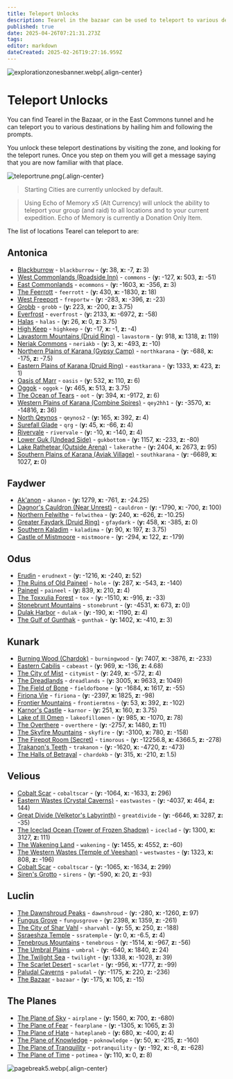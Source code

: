 ```yaml
---
title: Teleport Unlocks
description: Tearel in the bazaar can be used to teleport to various destinations for a fee. This page lists all locations unlockable.
published: true
date: 2025-04-26T07:21:31.273Z
tags: 
editor: markdown
dateCreated: 2025-02-26T19:27:16.959Z
---
```


![explorationzonesbanner.webp](/explorationzonesbanner.webp){.align-center}

# Teleport Unlocks

You can find Tearel in the Bazaar, or in the East Commons tunnel and he can teleport you to various destinations by hailing him and following the prompts. 

You unlock these teleport destinations by visiting the zone, and looking for the teleport runes. Once you step on them you will get a message saying that you are now familiar with that place. 

![teleportrune.png](/exploration-and-combat/teleportrune.png){.align-center}


> Starting Cities are currently unlocked by default.

> Using Echo of Memory x5 (Alt Currency) will unlock the ability to teleport your group (and raid) to all locations and to your current expedition. Echo of Memory is currently a Donation Only Item.

The list of locations Tearel can teleport to are:

<h2>Antonica</h2>
<ul>

<li><a href="https://eqdb.net/zone/detail/17">Blackburrow</a> - <code>blackburrow</code> - (<b>y: </b>38, <b>x: </b>-7, <b>z: </b>3) </li>

<li><a href="https://eqdb.net/zone/detail/21">West Commonlands (Roadside Inn)</a> - <code>commons</code> - (<b>y: </b>-127, <b>x: </b>503, <b>z: </b>-51) </li>

<li><a href="https://eqdb.net/zone/detail/22">East Commonlands</a> - <code>ecommons</code> - (<b>y: </b>-1603, <b>x: </b>-356, <b>z: </b>3) </li>

<li><a href="https://eqdb.net/zone/detail/47">The Feerrott</a> - <code>feerrott</code> - (<b>y: </b>430, <b>x: </b>-1830, <b>z: </b>18) </li>

<li><a href="https://eqdb.net/zone/detail/9">West Freeport</a> - <code>freportw</code> - (<b>y: </b>-283, <b>x: </b>-396, <b>z: </b>-23) </li>

<li><a href="https://eqdb.net/zone/detail/52">Grobb</a> - <code>grobb</code> - (<b>y: </b>223, <b>x: </b>-200, <b>z: </b>3.75) </li>

<li><a href="https://eqdb.net/zone/detail/30">Everfrost</a> - <code>everfrost</code> - (<b>y: </b>2133, <b>x: </b>-6972, <b>z: </b>-58) </li>

<li><a href="https://eqdb.net/zone/detail/29">Halas</a> - <code>halas</code> - (<b>y: </b>26, <b>x: </b>0, <b>z: </b>3.75) </li>

<li><a href="https://eqdb.net/zone/detail/6">High Keep</a> - <code>highkeep</code> - (<b>y: </b>-17, <b>x: </b>-1, <b>z: </b>-4) </li>

<li><a href="https://eqdb.net/zone/detail/27">Lavastorm Mountains (Druid Ring)</a> - <code>lavastorm</code> - (<b>y: </b>918, <b>x: </b>1318, <b>z: </b>119) </li>

<li><a href="https://eqdb.net/zone/detail/41">Neriak Commons</a> - <code>neriakb</code> - (<b>y: </b>3, <b>x: </b>-493, <b>z: </b>-10) </li>

<li><a href="https://eqdb.net/zone/detail/13">Northern Plains of Karana (Gypsy Camp)</a> - <code>northkarana</code> - (<b>y: </b>-688, <b>x: </b>-175, <b>z: </b>-7.5) </li>

<li><a href="https://eqdb.net/zone/detail/15">Eastern Plains of Karana (Druid Ring)</a> - <code>eastkarana</code> - (<b>y: </b>1333, <b>x: </b>423, <b>z: </b>1) </li>

<li><a href="https://eqdb.net/zone/detail/37">Oasis of Marr</a> - <code>oasis</code> - (<b>y: </b>532, <b>x: </b>110, <b>z: </b>6) </li>

<li><a href="https://eqdb.net/zone/detail/49">Oggok</a> - <code>oggok</code> - (<b>y: </b>465, <b>x: </b>513, <b>z: </b>3.75) </li>

<li><a href="https://eqdb.net/zone/detail/69">The Ocean of Tears</a> - <code>oot</code> - (<b>y: </b>394, <b>x: </b>-9172, <b>z: </b>6) </li>

<li><a href="https://eqdb.net/zone/detail/12">Western Plains of Karana (Combine Spires)</a> - <code>qey2hh1</code> - (<b>y: </b>-3570, <b>x: </b>-14816, <b>z: </b>36) </li>

<li><a href="https://eqdb.net/zone/detail/2">North Qeynos</a> - <code>qeynos2</code> - (<b>y: </b>165, <b>x: </b>392, <b>z: </b>4) </li>

<li><a href="https://eqdb.net/zone/detail/3">Surefall Glade</a> - <code>qrg</code> - (<b>y: </b>45, <b>x: </b>-66, <b>z: </b>4) </li>

<li><a href="https://eqdb.net/zone/detail/19">Rivervale</a> - <code>rivervale</code> - (<b>y: </b>-10, <b>x: </b>-140, <b>z: </b>4) </li>

<li><a href="https://eqdb.net/zone/detail/66">Lower Guk (Undead Side)</a> - <code>gukbottom</code> - (<b>y: </b>1157, <b>x: </b>-233, <b>z: </b>-80) </li>

<li><a href="https://eqdb.net/zone/detail/51">Lake Rathetear (Outside Arena)</a> - <code>lakerathe</code> - (<b>y: </b>2404, <b>x: </b>2673, <b>z: </b>95) </li>

<li><a href="https://eqdb.net/zone/detail/14">Southern Plains of Karana (Aviak Village)</a> - <code>southkarana</code> - (<b>y: </b>-6689, <b>x: </b>1027, <b>z: </b>0) </li>

</ul>

<h2>Faydwer</h2>
<ul>

<li><a href="https://eqdb.net/zone/detail/55">Ak&#39;anon</a> - <code>akanon</code> - (<b>y: </b>1279, <b>x: </b>-761, <b>z: </b>-24.25) </li>

<li><a href="https://eqdb.net/zone/detail/70">Dagnor&#39;s Cauldron (Near Unrest)</a> - <code>cauldron</code> - (<b>y: </b>-1790, <b>x: </b>-700, <b>z: </b>100) </li>

<li><a href="https://eqdb.net/zone/detail/61">Northern Felwithe</a> - <code>felwithea</code> - (<b>y: </b>240, <b>x: </b>-626, <b>z: </b>-10.25) </li>

<li><a href="https://eqdb.net/zone/detail/54">Greater Faydark (Druid Ring)</a> - <code>gfaydark</code> - (<b>y: </b>458, <b>x: </b>-385, <b>z: </b>0) </li>

<li><a href="https://eqdb.net/zone/detail/60">Southern Kaladim</a> - <code>kaladima</code> - (<b>y: </b>90, <b>x: </b>197, <b>z: </b>3.75) </li>

<li><a href="https://eqdb.net/zone/detail/59">Castle of Mistmoore</a> - <code>mistmoore</code> - (<b>y: </b>-294, <b>x: </b>122, <b>z: </b>-179) </li>

</ul>

<h2>Odus</h2>
<ul>

<li><a href="https://eqdb.net/zone/detail/24">Erudin</a> - <code>erudnext</code> - (<b>y: </b>-1216, <b>x: </b>-240, <b>z: </b>52) </li>

<li><a href="https://eqdb.net/zone/detail/39">The Ruins of Old Paineel</a> - <code>hole</code> - (<b>y: </b>287, <b>x: </b>-543, <b>z: </b>-140) </li>

<li><a href="https://eqdb.net/zone/detail/75">Paineel</a> - <code>paineel</code> - (<b>y: </b>839, <b>x: </b>210, <b>z: </b>4) </li>

<li><a href="https://eqdb.net/zone/detail/38">The Toxxulia Forest</a> - <code>tox</code> - (<b>y: </b>-1510, <b>x: </b>-916, <b>z: </b>-33) </li>

<li><a href="https://eqdb.net/zone/detail/100">Stonebrunt Mountains</a> - <code>stonebrunt</code> - (<b>y: </b>-4531, <b>x: </b>673, <b>z: </b> 0]) </li>

<li><a href="https://eqdb.net/zone/detail/225">Dulak Harbor</a> - <code>dulak</code> - (<b>y: </b>-190, <b>x: </b>-1190, <b>z: </b>4) </li>

<li><a href="https://eqdb.net/zone/detail/224">The Gulf of Gunthak</a> - <code>gunthak</code> - (<b>y: </b>1402, <b>x: </b>-410, <b>z: </b>3) </li>

</ul>

<h2>Kunark</h2>
<ul>

<li><a href="https://eqdb.net/zone/detail/87">Burning Wood (Chardok)</a> - <code>burningwood</code> - (<b>y: </b>7407, <b>x: </b>-3876, <b>z: </b>-233) </li>

<li><a href="https://eqdb.net/zone/detail/106">Eastern Cabilis</a> - <code>cabeast</code> - (<b>y: </b>969, <b>x: </b>-136, <b>z: </b>4.68) </li>

<li><a href="https://eqdb.net/zone/detail/90">The City of Mist</a> - <code>citymist</code> - (<b>y: </b>249, <b>x: </b>-572, <b>z: </b>4) </li>

<li><a href="https://eqdb.net/zone/detail/86">The Dreadlands</a> - <code>dreadlands</code> - (<b>y: </b>3005, <b>x: </b>9633, <b>z: </b>1049) </li>

<li><a href="https://eqdb.net/zone/detail/78">The Field of Bone</a> - <code>fieldofbone</code> - (<b>y: </b>-1684, <b>x: </b>1617, <b>z: </b>-55) </li>

<li><a href="https://eqdb.net/zone/detail/84">Firiona Vie</a> - <code>firiona</code> - (<b>y: </b>-2397, <b>x: </b>1825, <b>z: </b>-98) </li>

<li><a href="https://eqdb.net/zone/detail/92">Frontier Mountains</a> - <code>frontiermtns</code> - (<b>y: </b>53, <b>x: </b>392, <b>z: </b>-102) </li>

<li><a href="https://eqdb.net/zone/detail/102">Karnor&#39;s Castle</a> - <code>karnor</code> - (<b>y: </b>251, <b>x: </b>160, <b>z: </b>3.75) </li>

<li><a href="https://eqdb.net/zone/detail/85">Lake of Ill Omen</a> - <code>lakeofillomen</code> - (<b>y: </b>985, <b>x: </b>-1070, <b>z: </b>78) </li>

<li><a href="https://eqdb.net/zone/detail/93">The Overthere</a> - <code>overthere</code> - (<b>y: </b>-2757, <b>x: </b>1480, <b>z: </b>11) </li>

<li><a href="https://eqdb.net/zone/detail/91">The Skyfire Mountains</a> - <code>skyfire</code> - (<b>y: </b>-3100, <b>x: </b>780, <b>z: </b>-158) </li>

<li><a href="https://eqdb.net/zone/detail/96">The Firepot Room (Secret)</a> - <code>timorous</code> - (<b>y: </b>-12256.8, <b>x: </b>4366.5, <b>z: </b>-278) </li>

<li><a href="https://eqdb.net/zone/detail/95">Trakanon&#39;s Teeth</a> - <code>trakanon</code> - (<b>y: </b>-1620, <b>x: </b>-4720, <b>z: </b>-473) </li>

<li><a href="https://eqdb.net/zone/detail/277">The Halls of Betrayal</a> - <code>chardokb</code> - (<b>y: </b>315, <b>x: </b>-210, <b>z: </b>1.5) </li>

</ul>

<h2>Velious</h2>
<ul>

<li><a href="https://eqdb.net/zone/detail/117">Cobalt Scar</a> - <code>cobaltscar</code> - (<b>y: </b>-1064, <b>x: </b>-1633, <b>z: </b>296) </li>

<li><a href="https://eqdb.net/zone/detail/116">Eastern Wastes (Crystal Caverns)</a> - <code>eastwastes</code> - (<b>y: </b>-4037, <b>x: </b>464, <b>z: </b>144) </li>

<li><a href="https://eqdb.net/zone/detail/118">Great Divide (Velketor&#39;s Labyrinth)</a> - <code>greatdivide</code> - (<b>y: </b>-6646, <b>x: </b>3287, <b>z: </b>-35) </li>

<li><a href="https://eqdb.net/zone/detail/110">The Iceclad Ocean (Tower of Frozen Shadow)</a> - <code>iceclad</code> - (<b>y: </b>1300, <b>x: </b>3127, <b>z: </b>111) </li>

<li><a href="https://eqdb.net/zone/detail/119">The Wakening Land</a> - <code>wakening</code> - (<b>y: </b>1455, <b>x: </b>4552, <b>z: </b>-60) </li>

<li><a href="https://eqdb.net/zone/detail/120">The Western Wastes (Temple of Veeshan)</a> - <code>westwastes</code> - (<b>y: </b>1323, <b>x: </b>808, <b>z: </b>-196) </li>

<li><a href="https://eqdb.net/zone/detail/117">Cobalt Scar</a> - <code>cobaltscar</code> - (<b>y: </b>-1065, <b>x: </b>-1634, <b>z: </b>299) </li>

<li><a href="https://eqdb.net/zone/detail/125">Siren&#39;s Grotto</a> - <code>sirens</code> - (<b>y: </b>-590, <b>x: </b>20, <b>z: </b>-93) </li>

</ul>

<h2>Luclin</h2>
<ul>

<li><a href="https://eqdb.net/zone/detail/174">The Dawnshroud Peaks</a> - <code>dawnshroud</code> - (<b>y: </b>-280, <b>x: </b>-1260, <b>z: </b>97) </li>

<li><a href="https://eqdb.net/zone/detail/157">Fungus Grove</a> - <code>fungusgrove</code> - (<b>y: </b>2398, <b>x: </b>1359, <b>z: </b>-261) </li>

<li><a href="https://eqdb.net/zone/detail/155">The City of Shar Vahl</a> - <code>sharvahl</code> - (<b>y: </b>55, <b>x: </b>250, <b>z: </b>-188) </li>

<li><a href="https://eqdb.net/zone/detail/162">Ssraeshza Temple</a> - <code>ssratemple</code> - (<b>y: </b>0, <b>x: </b>-6.5, <b>z: </b>4) </li>

<li><a href="https://eqdb.net/zone/detail/172">Tenebrous Mountains</a> - <code>tenebrous</code> - (<b>y: </b>-1514, <b>x: </b>-967, <b>z: </b>-56) </li>

<li><a href="https://eqdb.net/zone/detail/176">The Umbral Plains</a> - <code>umbral</code> - (<b>y: </b>-640, <b>x: </b>1840, <b>z: </b>24) </li>

<li><a href="https://eqdb.net/zone/detail/170">The Twilight Sea</a> - <code>twilight</code> - (<b>y: </b>1338, <b>x: </b>-1028, <b>z: </b>39) </li>

<li><a href="https://eqdb.net/zone/detail/175">The Scarlet Desert</a> - <code>scarlet</code> - (<b>y: </b>-956, <b>x: </b>-1777, <b>z: </b>-99) </li>

<li><a href="https://eqdb.net/zone/detail/156">Paludal Caverns</a> - <code>paludal</code> - (<b>y: </b>-1175, <b>x: </b>220, <b>z: </b>-236) </li>

<li><a href="https://eqdb.net/zone/detail/151">The Bazaar</a> - <code>bazaar</code> - (<b>y: </b>-175, <b>x: </b>105, <b>z: </b>-15) </li>

</ul>

<h2>The Planes</h2>
<ul>

<li><a href="https://eqdb.net/zone/detail/71">The Plane of Sky</a> - <code>airplane</code> - (<b>y: </b>1560, <b>x: </b>700, <b>z: </b>-680) </li>

<li><a href="https://eqdb.net/zone/detail/72">The Plane of Fear</a> - <code>fearplane</code> - (<b>y: </b>-1305, <b>x: </b>1065, <b>z: </b>3) </li>

<li><a href="https://eqdb.net/zone/detail/186">The Plane of Hate</a> - <code>hateplaneb</code> - (<b>y: </b>680, <b>x: </b>-400, <b>z: </b>4) </li>

<li><a href="https://eqdb.net/zone/detail/202">The Plane of Knowledge</a> - <code>poknowledge</code> - (<b>y: </b>50, <b>x: </b>-215, <b>z: </b>-160) </li>

<li><a href="https://eqdb.net/zone/detail/203">The Plane of Tranquility</a> - <code>potranquility</code> - (<b>y: </b>-192, <b>x: </b>-8, <b>z: </b>-628) </li>

<li><a href="https://eqdb.net/zone/detail/219">The Plane of Time</a> - <code>potimea</code> - (<b>y: </b>110, <b>x: </b>0, <b>z: </b>8) </li>

</ul>


![pagebreak5.webp](/pagebreak5.webp){.align-center}
